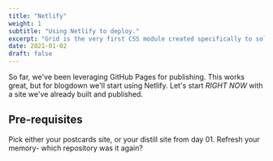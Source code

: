 ```yaml
---
title: "Netlify"
weight: 1
subtitle: "Using Netlify to deploy."
excerpt: "Grid is the very first CSS module created specifically to solve the layout problems we’ve all been hacking our way around for as long as we’ve been making websites."
date: 2021-01-02
draft: false
---
```



So far, we've been leveraging GitHub Pages for publishing. This works great, but for blogdown we'll start using Netlify. Let's start *RIGHT NOW* with a site we've already built and published.

## Pre-requisites

Pick either your postcards site, or your distill site from day 01. Refresh your memory- which repository was it again?